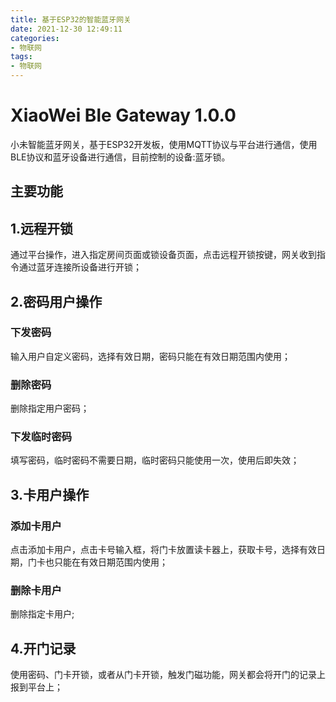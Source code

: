 ```yaml
---
title: 基于ESP32的智能蓝牙网关
date: 2021-12-30 12:49:11
categories: 
- 物联网
tags:
- 物联网
---
```

# XiaoWei Ble Gateway 1.0.0

小未智能蓝牙网关，基于ESP32开发板，使用MQTT协议与平台进行通信，使用BLE协议和蓝牙设备进行通信，目前控制的设备:蓝牙锁。

## 主要功能

## 1.远程开锁

通过平台操作，进入指定房间页面或锁设备页面，点击远程开锁按键，网关收到指令通过蓝牙连接所设备进行开锁；

## 2.密码用户操作

### 下发密码

输入用户自定义密码，选择有效日期，密码只能在有效日期范围内使用；

### 删除密码

删除指定用户密码；

### 下发临时密码

填写密码，临时密码不需要日期，临时密码只能使用一次，使用后即失效；

## 3.卡用户操作

### 添加卡用户

点击添加卡用户，点击卡号输入框，将门卡放置读卡器上，获取卡号，选择有效日期，门卡也只能在有效日期范围内使用；

### 删除卡用户

删除指定卡用户;

## 4.开门记录

使用密码、门卡开锁，或者从门卡开锁，触发门磁功能，网关都会将开门的记录上报到平台上；

